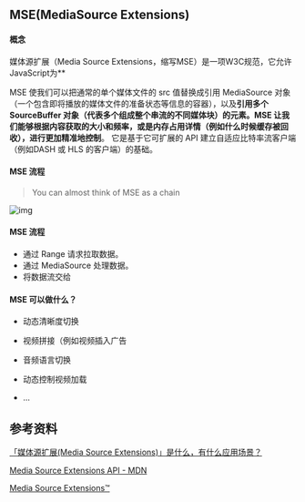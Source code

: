 ## MSE(MediaSource Extensions)

#### 概念

媒体源扩展（Media Source Extensions，缩写MSE）是一项W3C规范，它允许JavaScript为**<audio>**和**<video>**动态构造媒体源

MSE 使我们可以把通常的单个媒体文件的 src 值替换成引用 MediaSource 对象（一个包含即将播放的媒体文件的准备状态等信息的容器），以及**引用多个 SourceBuffer 对象（代表多个组成整个串流的不同媒体块）的元素。MSE 让我们能够根据内容获取的大小和频率，或是内存占用详情（例如什么时候缓存被回收），进行更加精准地控制**。 它是基于它可扩展的 API 建立自适应比特率流客户端（例如DASH 或 HLS 的客户端）的基础。



#### MSE 流程

> You can almost think of MSE as a chain



![img](D:\VScodeProject\Daily-Notes\20211217_MSE.assets\v2-2ac9f7433a43b6ef7c245787c1395d11_720w.jpg)



#### MSE 流程

- 通过 Range 请求拉取数据。
- 通过 MediaSource 处理数据。
- 将数据流交给 <audio>/<video> 标签进行播放。



#### MSE 可以做什么？

- 动态清晰度切换
- 视频拼接（例如视频插入广告
- 音频语言切换
- 动态控制视频加载

- ...



## 参考资料

[「媒体源扩展(Media Source Extensions)」是什么，有什么应用场景？](https://www.zhihu.com/question/314810515/answer/618143543)

[Media Source Extensions API - MDN](https://developer.mozilla.org/zh-CN/docs/Web/API/Media_Source_Extensions_API)

[Media Source Extensions™ ](https://w3c.github.io/media-source/)

